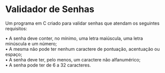 # Validador de Senhas
Um programa em C criado para validar senhas que atendam os seguintes requisitos:

• A senha deve conter, no mínimo, uma letra maiúscula, uma letra minúscula e um número; <br />
• A mesma não pode ter nenhum caractere de pontuação, acentuação ou espaço; <br />
• A senha deve ter, pelo menos, um caractere não alfanumérico; <br />
• A senha pode ter de 6 a 32 caracteres. <br />
